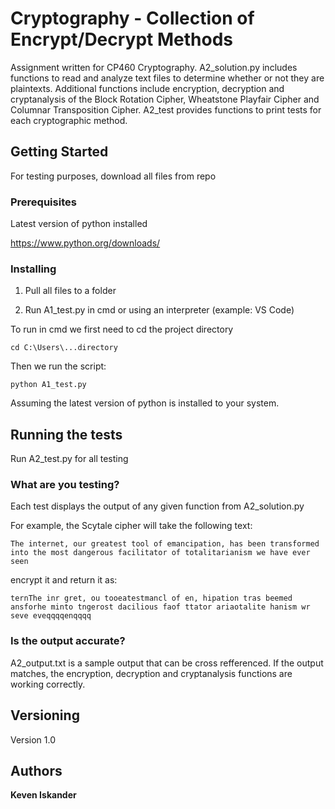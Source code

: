 # Cryptography - Collection of Encrypt/Decrypt Methods

Assignment written for CP460 Cryptography. A2_solution.py includes functions to read and analyze text files to determine whether or not they are plaintexts. Additional functions include encryption, decryption and cryptanalysis of the Block Rotation Cipher, Wheatstone Playfair Cipher and Columnar Transposition Cipher. A2_test provides functions to print tests for each cryptographic method.

## Getting Started

For testing purposes, download all files from repo

### Prerequisites

Latest version of python installed


https://www.python.org/downloads/


### Installing

1) Pull all files to a folder

2) Run A1_test.py in cmd or using an interpreter (example: VS Code)

To run in cmd we first need to cd the project directory

```
cd C:\Users\...directory
```

Then we run the script:

```
python A1_test.py
```

Assuming the latest version of python is installed to your system.

## Running the tests

Run A2_test.py for all testing

### What are you testing?

Each test displays the output of any given function from A2_solution.py

For example, the Scytale cipher will take the following text:

```
The internet, our greatest tool of emancipation, has been transformed into the most dangerous facilitator of totalitarianism we have ever seen
```

encrypt it and return it as:

```
ternThe inr gret, ou tooeatestmancl of en, hipation tras beemed ansforhe minto tngerost dacilious faof ttator ariaotalite hanism wr seve eveqqqqenqqqq 
```

### Is the output accurate?
 
A2_output.txt is a sample output that can be cross refferenced. If the output matches, the encryption, decryption and cryptanalysis functions are working correctly.

## Versioning

Version 1.0

## Authors

**Keven Iskander** 
